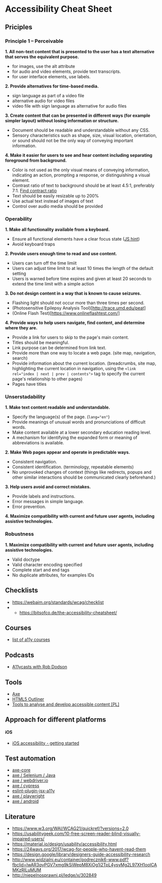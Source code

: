 # Accessibility Cheat Sheet

## Priciples
### Principle 1 – Perceivable

**1. All non-text content that is presented to the user has a text alternative that serves the equivalent purpose.**
* for images, use the alt attribute
* for audio and video elements, provide text transcripts.
* for user interface elements, use labels.

**2. Provide alternatives for time-based media.**
* sign language as part of a video file
* alternative audio for video files
* video file with sign language as alternative for audio files

**3. Create content that can be presented in different ways (for example simpler layout) without losing information or structure.**
* Document should be readable and understandable without any CSS. 
* Sensory characteristics such as shape, size, visual location, orientation, or sound should not be the only way of conveying important information.

**4. Make it easier for users to see and hear content including separating foreground from background.**
* Color is not used as the only visual means of conveying information, indicating an action, prompting a response, or distinguishing a visual element.
* Contrast ratio of text to background should be at least 4.5:1, preferably 7:1. [Find contract ratio](https://contrast-ratio.com/)
* Text should be easily resizable up to 200%
* Use actual text instead of images of text
* Control over audio media should be provided

### Operability

**1. Make all functionality available from a keyboard.**
* Ensure all functional elements have a clear focus state ([JS hint](https://www.w3.org/TR/2014/NOTE-WCAG20-TECHS-20140916/SCR29))
* Avoid keyboard traps

**2. Provide users enough time to read and use content.**
* Users can turn off the time limiit
* Users can adjust time limit to at least 10 times the length of the default setting
* Users is warned before time expires and given at least 20 seconds to extend the time limit with a simple action

**3. Do not design content in a way that is known to cause seizures.**
* Flashing light should not occur more than three times per second.
* (Photosensitive Epilepsy Analysis Tool)[http://trace.umd.edu/peat]
* (Online Flash Test)[https://www.onlineflashtest.com/]

**4. Provide ways to help users navigate, find content, and determine where they are.**
* Provide a link for users to skip to the page's main content.
* Titles should be meaningful.
* Link purpose can be determined from link text.
* Provide more than one way to locate a web page. (site map, navigation, search)
* Provide information about the current location. (breadcrumbs, site map, highlighting the current location in navigation, using the `<link rel="index | next | prev | contents">` tag to specify the current page's relationship to other pages)
* Pages have titles

### Unserstadability

**1. Make text content readable and understandable.**
* Specify the language(s) of the page. (`lang="en"`)
* Provide meanings of unusual words and pronunciations of difficult words. 
* Make content available at a lower secondary education reading level.
* A mechanism for identifying the expanded form or meaning of abbreviations is available.



**2. Make Web pages appear and operate in predictable ways.**
* Consistent navigation.
* Consistent identification. (terminology, repeatable elements)
* No unprovoked changes of context (things like redirects, popups and other similar interactions should be communicated clearly beforehand.)

**3. Help users avoid and correct mistakes.**
* Provide labels and instructions.
* Error messages in simple language.
* Error prevention.

**4. Maximize compatibility with current and future user agents, including assistive technologies.**


### Robustness

**1. Maximize compatibility with current and future user agents, including assistive technologies.**
* Valid doctype
* Valid character encoding specified
* Complete start and end tags
* No duplicate attributes, for examples IDs


## Checklists
- https://webaim.org/standards/wcag/checklist
- * https://bitsofco.de/the-accessibility-cheatsheet/

## Courses 
- [list of a11y courses](https://github.com/mgifford/a11y-courses)

## Podcasts
- [A11ycasts with Rob Dodson](https://www.youtube.com/playlist?list=PLNYkxOF6rcICWx0C9LVWWVqvHlYJyqw7g)


## Tools
* [Axe](https://www.deque.com/axe/)
* [HTML5 Outliner](https://chrome.google.com/webstore/detail/html5-outliner)
* [Tools to analyse and develop accessible content [PL]](http://www.fdc.org.pl/gallery/Narz%C4%99dzia_do_badania_i_tworzenia_dost%C4%99pnych_tre%C5%9Bci.pdf)


## Approach for different platforms
#### iOS
- [iOS accessibility - getting started](https://www.raywenderlich.com/6827616-ios-accessibility-getting-started)


## Test automation
- [axe-core](https://github.com/dequelabs/axe-core)
- [axe / Selenium / Java](https://github.com/dequelabs/axe-selenium-java)
- [axe / webdriver.io ](https://github.com/dequelabs/axe-webdriverio)
- [axe / cypress](https://www.npmjs.com/package/cypress-axe)
- [eslint-plugin-jsx-a11y](https://github.com/dequelabs/eslint-plugin-jsx-a11y)
- [axe / playwright](https://github.com/abhinaba-ghosh/axe-playwright)
- [axe / android](https://github.com/dequelabs/axe-android)

## Literature
* https://www.w3.org/WAI/WCAG21/quickref/?versions=2.0
* https://usabilitygeek.com/10-free-screen-reader-blind-visually-impaired-users/
* https://material.io/design/usability/accessibility.html
* https://24ways.org/2017/wcag-for-people-who-havent-read-them
* https://design.google/library/designers-guide-accessibility-research
* http://www.widzialni.eu/container/podrecznik6-www.pdf?fbclid=IwAR3qyPGV7xmg9kSiWepM8XiOg1i2TpL4ysyMg2L97XH1oolCAMKzRILuMUM
* http://niepelnosprawni.pl/ledge/x/302849